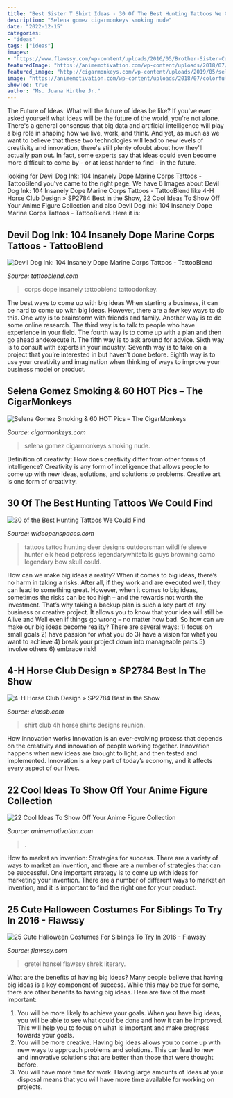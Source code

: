 ```yaml
---
title: "Best Sister T Shirt Ideas - 30 Of The Best Hunting Tattoos We Could Find"
description: "Selena gomez cigarmonkeys smoking nude"
date: "2022-12-15"
categories:
- "ideas"
tags: ["ideas"]
images:
- "https://www.flawssy.com/wp-content/uploads/2016/05/Brother-Sister-Costume.jpg"
featuredImage: "https://animemotivation.com/wp-content/uploads/2018/07/colorful-anime-figure-collection.jpg"
featured_image: "http://cigarmonkeys.com/wp-content/uploads/2019/05/selena-gomez-smoking-nude-9.jpg"
image: "https://animemotivation.com/wp-content/uploads/2018/07/colorful-anime-figure-collection.jpg"
ShowToc: true
author: "Ms. Juana Hirthe Jr."
---
```



The Future of Ideas: What will the future of ideas be like?
If you've ever asked yourself what ideas will be the future of the world, you're not alone. There's a general consensus that big data and artificial intelligence will play a big role in shaping how we live, work, and think. And yet, as much as we want to believe that these two technologies will lead to new levels of creativity and innovation, there's still plenty ofoubt about how they'll actually pan out. In fact, some experts say that ideas could even become more difficult to come by - or at least harder to find - in the future.

	

		
looking for Devil Dog Ink: 104 Insanely Dope Marine Corps Tattoos - TattooBlend you've came to the right page. We have 6 Images about Devil Dog Ink: 104 Insanely Dope Marine Corps Tattoos - TattooBlend like 4-H Horse Club Design » SP2784 Best in the Show, 22 Cool Ideas To Show Off Your Anime Figure Collection and also Devil Dog Ink: 104 Insanely Dope Marine Corps Tattoos - TattooBlend. Here it is:
		
    
## Devil Dog Ink: 104 Insanely Dope Marine Corps Tattoos - TattooBlend

<img loading=lazy src="https://tattooblend.com/wp-content/uploads/2015/09/usmc-marine-corps-tattoo-knife-575x1024.jpg" onerror="this.onerror=null;this.src='https://tse4.mm.bing.net/th?id=OIP.XTn410yM915H5mo7x4cl4gHaNM&amp;pid=15.1';" alt="Devil Dog Ink: 104 Insanely Dope Marine Corps Tattoos - TattooBlend">

_Source: tattooblend.com_

>corps dope insanely tattooblend tattoodonkey. 

	

The best ways to come up with big ideas
When starting a business, it can be hard to come up with big ideas. However, there are a few key ways to do this. One way is to brainstorm with friends and family. Another way is to do some online research. The third way is to talk to people who have experience in your field. The fourth way is to come up with a plan and then go ahead andexecute it. The fifth way is to ask around for advice. Sixth way is to consult with experts in your industry. Seventh way is to take on a project that you’re interested in but haven’t done before. Eighth way is to use your creativity and imagination when thinking of ways to improve your business model or product.

    
## Selena Gomez Smoking &amp; 60 HOT Pics – The CigarMonkeys

<img loading=lazy src="http://cigarmonkeys.com/wp-content/uploads/2019/05/selena-gomez-smoking-nude-9.jpg" onerror="this.onerror=null;this.src='https://tse2.mm.bing.net/th?id=OIP.YRqiC-byAzm1cEmSf5i2rwHaLZ&amp;pid=15.1';" alt="Selena Gomez Smoking &amp; 60 HOT Pics – The CigarMonkeys">

_Source: cigarmonkeys.com_

>selena gomez cigarmonkeys smoking nude. 

	

Definition of creativity: How does creativity differ from other forms of intelligence?
Creativity is any form of intelligence that allows people to come up with new ideas, solutions, and solutions to problems. Creative art is one form of creativity.

    
## 30 Of The Best Hunting Tattoos We Could Find

<img loading=lazy src="http://media-cache-ak0.pinimg.com/originals/13/66/b6/1366b689ba2158ddbefd65e1a1edb57a.jpg" onerror="this.onerror=null;this.src='https://tse1.mm.bing.net/th?id=OIP.m4Qy8aQYHmmBFPG_zufK1AHaJ4&amp;pid=15.1';" alt="30 of the Best Hunting Tattoos We Could Find">

_Source: wideopenspaces.com_

>tattoos tattoo hunting deer designs outdoorsman wildlife sleeve hunter elk head petpress legendarywhitetails guys browning camo legendary bow skull could. 

	

How can we make big ideas a reality?
When it comes to big ideas, there’s no harm in taking a risks. After all, if they work and are executed well, they can lead to something great. However, when it comes to big ideas, sometimes the risks can be too high – and the rewards not worth the investment. That’s why taking a backup plan is such a key part of any business or creative project. It allows you to know that your idea will still be Alive and Well even if things go wrong – no matter how bad. So how can we make our big ideas become reality?
There are several ways: 1) focus on small goals 2) have passion for what you do 3) have a vision for what you want to achieve 4) break your project down into manageable parts 5) involve others 6) embrace risk!

    
## 4-H Horse Club Design » SP2784 Best In The Show

<img loading=lazy src="http://www.classb.com/ctd/image/282265.565.shirt.Front.jpg?1295556565" onerror="this.onerror=null;this.src='https://tse1.mm.bing.net/th?id=OIP.ZMphjpIjrRbFA4peUK76lwHaG3&amp;pid=15.1';" alt="4-H Horse Club Design » SP2784 Best in the Show">

_Source: classb.com_

>shirt club 4h horse shirts designs reunion. 

	

How innovation works
Innovation is an ever-evolving process that depends on the creativity and innovation of people working together. Innovation happens when new ideas are brought to light, and then tested and implemented. Innovation is a key part of today’s economy, and it affects every aspect of our lives.

    
## 22 Cool Ideas To Show Off Your Anime Figure Collection

<img loading=lazy src="https://animemotivation.com/wp-content/uploads/2018/07/colorful-anime-figure-collection.jpg" onerror="this.onerror=null;this.src='https://tse2.mm.bing.net/th?id=OIP.3xpV9ffczvAcJK0XDHJqmQAAAA&amp;pid=15.1';" alt="22 Cool Ideas To Show Off Your Anime Figure Collection">

_Source: animemotivation.com_

>. 

	

How to market an invention: Strategies for success.
There are a variety of ways to market an invention, and there are a number of strategies that can be successful. One important strategy is to come up with ideas for marketing your invention. There are a number of different ways to market an invention, and it is important to find the right one for your product.

    
## 25 Cute Halloween Costumes For Siblings To Try In 2016 - Flawssy

<img loading=lazy src="https://www.flawssy.com/wp-content/uploads/2016/05/Brother-Sister-Costume.jpg" onerror="this.onerror=null;this.src='https://tse1.mm.bing.net/th?id=OIP.aF5ROYfGrJBxN5jRB_w-OgHaLH&amp;pid=15.1';" alt="25 Cute Halloween Costumes For Siblings To Try In 2016 - Flawssy">

_Source: flawssy.com_

>gretel hansel flawssy shrek literary. 

	

What are the benefits of having big ideas?
Many people believe that having big ideas is a key component of success. While this may be true for some, there are other benefits to having big ideas. Here are five of the most important: 
1. You will be more likely to achieve your goals. When you have big ideas, you will be able to see what could be done and how it can be improved. This will help you to focus on what is important and make progress towards your goals. 
2. You will be more creative. Having big ideas allows you to come up with new ways to approach problems and solutions. This can lead to new and innovative solutions that are better than those that were thought before. 
3. You will have more time for work. Having large amounts of Ideas at your disposal means that you will have more time available for working on projects.

